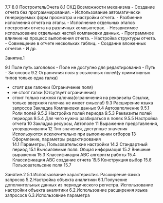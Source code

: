 7.7
8.0 ПостроительОчета
8.1 СКД
    Возможности механизма
    - Создание отчета без программирования.
    - Использование автоматически генерируемых форм просмотра и
      настройки отчета.
    - Разбиение исполнения отчета на этапы.
    - Исполнение отдельных этапов построения отчета на различных 
      компьютерах.
    - Независимое использование отдельных частей компановки данных.
    - Программное влияние на процесс выполнения отчета.
    - Настройка структуры отчета.
    - Совмещение в отчете нескольких таблиц.
    - Создание вложенных отчетов
    - И др.

 Занятие.1
 
 9.1 Поле путь заголовок
    - Поле не доступно для редактирования
    - Путь  
    - Заголовок
 9.2 Ограничния поля у ссылочных полей(у примитивных типов только одна галка) 
 - стоят две галочки (Ограничение поля)
 - не стоят галки (Отсутвует ограничения)
 - стоит только нижняя галочка(ограничения на реквизиты Ссылки, только вверхняя галочка не имеет смысла!)
9.3 Расширение языка запросов 
Закладка Компановки данных
9.4 Автозаполнение
9.5.1 Роли полей
9.5.2 Настройка полей периода
9.5.3 Реквизиты полей периодов
9.5.4 Для чего нужно разбираться в полях
9.5.5 Настройка отчета
10 Закладка ресурсы, Автополе
11 Выражение представления, упорядочивания
12 Тип значения, доступные значения
    Используются исключительно при выполнении отборов
13 Оформление, параметры редактирования  
14.1 Параметры, Пользовательские настройки
14.2 Стандартный период
15.1 Вычсиляемые поля. Общая информация
15.2 Внешние выражения
15.3 Классификация ABC алгоритм работы
15.4 Классификация ABC создание отчета
15.5 Конструкция выбор
15.6 Пользовательские поля
15.7  

 Занятие.2
 5.1.Использование характеристик. Расширение языка запросов
 5.2.Настройка объекта аналитики
 6.1.Получение дополнительных данных из периодического регистра. Использование настройки объекта аналитики
 6.2.Использоание расширения языка запрососв
 6.3.Использовние параметра
 


